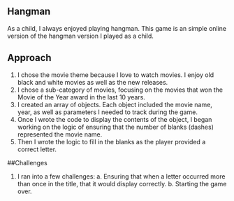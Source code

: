 ## Hangman

As a child, I always enjoyed playing hangman. This game is an simple online version of the hangman version I played as a child. 

## Approach
 1. I chose the movie theme because I love to watch movies. I enjoy old black and white movies as well as the new releases.
 2. I chose a sub-category of movies, focusing on the movies that won the Movie of the Year award in the last 10 years. 
 3. I created an array of objects. Each object included the movie name, year, as well as parameters I needed to track during the game. 
 4. Once I wrote the code to display the contents of the object, I began working on the logic of ensuring that the number of blanks (dashes) represented the movie name. 
 5. Then I wrote the logic to fill in the blanks as the player provided a correct letter. 
 
 ##Challenges
 1. I ran into a few challenges:
      a. Ensuring that when a letter occurred more than once in the title, that it would display correctly.
      b. Starting the game over. 
